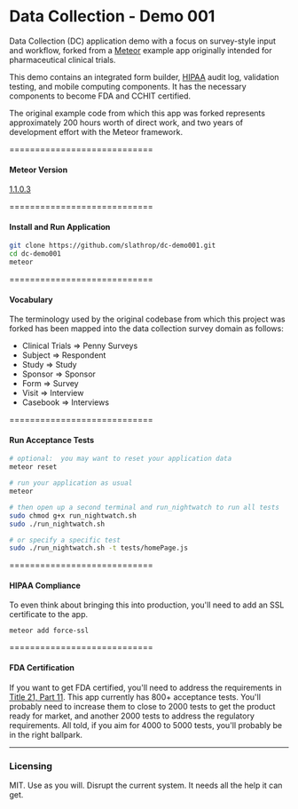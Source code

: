 Data Collection - Demo 001
=========

Data Collection (DC) application demo with a focus on survey-style input and workflow, forked from a [Meteor](https://www.meteor.com/) example app originally intended for pharmaceutical clinical trials.

This demo contains an integrated form builder, [HIPAA](https://en.wikipedia.org/wiki/HIPAA) audit log, validation testing, and mobile computing components.  It has the necessary components to become FDA and CCHIT certified.

The original example code from which this app was forked represents approximately 200 hours worth of direct work, and two years of development effort with the Meteor framework.


============================
#### Meteor Version

[1.1.0.3](https://github.com/meteor/meteor/blob/devel/History.md#v1103-2015-aug-03)

============================
#### Install and Run Application

````sh
git clone https://github.com/slathrop/dc-demo001.git
cd dc-demo001
meteor
````

============================
#### Vocabulary
The terminology used by the original codebase from which this project was
forked has been mapped into the data collection survey domain as follows:

- Clinical Trials => Penny Surveys
- Subject => Respondent
- Study => Study
- Sponsor => Sponsor
- Form => Survey
- Visit => Interview
- Casebook => Interviews

============================
#### Run Acceptance Tests

````sh
# optional:  you may want to reset your application data
meteor reset

# run your application as usual
meteor

# then open up a second terminal and run_nightwatch to run all tests
sudo chmod g+x run_nightwatch.sh
sudo ./run_nightwatch.sh

# or specify a specific test
sudo ./run_nightwatch.sh -t tests/homePage.js
````

============================
#### HIPAA Compliance  

To even think about bringing this into production, you'll need to add an SSL certificate to the app.
````
meteor add force-ssl
````

============================
#### FDA Certification

If you want to get FDA certified, you'll need to address the requirements in [Title 21, Part 11](http://www.accessdata.fda.gov/scripts/cdrh/cfdocs/cfcfr/CFRSearch.cfm?CFRPart=11).  This app currently has 800+ acceptance tests.  You'll probably need to increase them to close to 2000 tests to get the product ready for market, and another 2000 tests to address the regulatory requirements.  All told, if you aim for 4000 to 5000 tests, you'll probably be in the right ballpark.  

------------------------
### Licensing

MIT.  Use as you will.  Disrupt the current system.  It needs all the help it can get.
